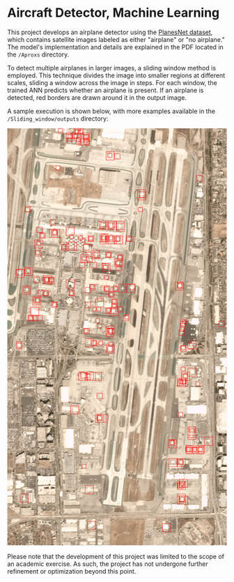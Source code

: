 # Aircraft Detector, Machine Learning

This project develops an airplane detector using the [PlanesNet dataset](https://www.kaggle.com/datasets/rhammell/planesnet), which contains satellite images labeled as either "airplane" or "no airplane." The model's implementation and details are explained in the PDF located in the `/Aproxs` directory.

To detect multiple airplanes in larger images, a sliding window method is employed. This technique divides the image into smaller regions at different scales, sliding a window across the image in steps. For each window, the trained ANN predicts whether an airplane is present. If an airplane is detected, red borders are drawn around it in the output image. 

A sample execution is shown below, with more examples available in the `/Sliding_window/outputs` directory:

![Airplane Detection Example](Sliding_window/outputs/output4.png)

Please note that the development of this project was limited to the scope of an academic exercise. As such, the project has not undergone further refinement or optimization beyond this point.
